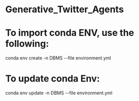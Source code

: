 # Generative_Twitter_Agents

# To import conda ENV, use the following:
conda env create -n DBMS --file environment.yml

# To update conda Env:
conda env update -n DBMS --file environment.yml